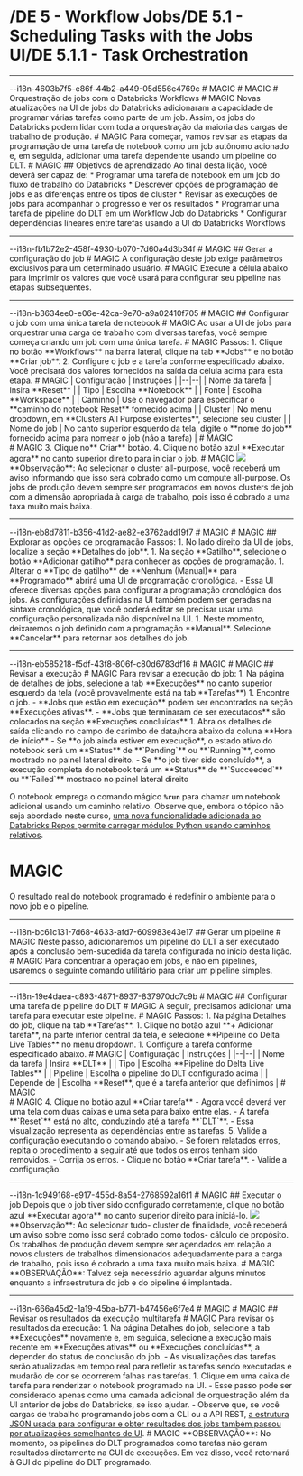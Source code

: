 # /DE 5 - Workflow Jobs/DE 5.1 - Scheduling Tasks with the Jobs UI/DE 5.1.1 - Task Orchestration
<hr>--i18n-4603b7f5-e86f-44b2-a449-05d556e4769c
# MAGIC
# MAGIC
# Orquestração de jobs com o Databricks Workflows
# MAGIC
Novas atualizações na UI de jobs do Databricks adicionaram a capacidade de programar várias tarefas como parte de um job. Assim, os jobs do Databricks podem lidar com toda a orquestração da maioria das cargas de trabalho de produção.
# MAGIC
Para começar, vamos revisar as etapas da programação de uma tarefa de notebook como um job autônomo acionado e, em seguida, adicionar uma tarefa dependente usando um pipeline do DLT. 
# MAGIC
## Objetivos de aprendizado
Ao final desta lição, você deverá ser capaz de:
* Programar uma tarefa de notebook em um job do fluxo de trabalho do Databricks
* Descrever opções de programação de jobs e as diferenças entre os tipos de cluster
* Revisar as execuções de jobs para acompanhar o progresso e ver os resultados
* Programar uma tarefa de pipeline do DLT em um Workflow Job do Databricks
* Configurar dependências lineares entre tarefas usando a UI do Databricks Workflows

<hr>--i18n-fb1b72e2-458f-4930-b070-7d60a4d3b34f
# MAGIC
## Gerar a configuração do job
# MAGIC
A configuração deste job exige parâmetros exclusivos para um determinado usuário.
# MAGIC
Execute a célula abaixo para imprimir os valores que você usará para configurar seu pipeline nas etapas subsequentes.

<hr>--i18n-b3634ee0-e06e-42ca-9e70-a9a02410f705
# MAGIC
## Configurar o job com uma única tarefa de notebook
# MAGIC
Ao usar a UI de jobs para orquestrar uma carga de trabalho com diversas tarefas, você sempre começa criando um job com uma única tarefa.
# MAGIC
Passos:
1. Clique no botão **Workflows** na barra lateral, clique na tab **Jobs** e no botão **Criar job**.
2. Configure o job e a tarefa conforme especificado abaixo. Você precisará dos valores fornecidos na saída da célula acima para esta etapa.
# MAGIC
| Configuração | Instruções |
|--|--|
| Nome da tarefa | Insira **Reset** |
| Tipo | Escolha **Notebook** |
| Fonte | Escolha **Workspace** |
| Caminho | Use o navegador para especificar o **caminho do notebook Reset** fornecido acima |
| Cluster | No menu dropdown, em **Clusters All Purpose existentes**, selecione seu cluster |
| Nome do job | No canto superior esquerdo da tela, digite o **nome do job** fornecido acima para nomear o job (não a tarefa) |
# MAGIC
<br>
# MAGIC
3. Clique no** Criar** botão.
4. Clique no botão azul **Executar agora** no canto superior direito para iniciar o job.
# MAGIC
<img src="https://files.training.databricks.com/images/icon_note_24.png"> **Observação**: Ao selecionar o cluster all-purpose, você receberá um aviso informando que isso será cobrado como um compute all-purpose. Os jobs de produção devem sempre ser programados em novos clusters de job com a dimensão apropriada à carga de trabalho, pois isso é cobrado a uma taxa muito mais baixa.

<hr>--i18n-eb8d7811-b356-41d2-ae82-e3762add19f7
# MAGIC
# MAGIC
## Explorar as opções de programação
Passos:
1. No lado direito da UI de jobs, localize a seção **Detalhes do job**.
1. Na seção **Gatilho**, selecione o botão **Adicionar gatilho** para conhecer as opções de programação.
1. Alterar o **Tipo de gatilho** de **Nenhum (Manual)** para **Programado** abrirá uma UI de programação cronológica.
   - Essa UI oferece diversas opções para configurar a programação cronológica dos jobs. As configurações definidas na UI também podem ser geradas na sintaxe cronológica, que você poderá editar se precisar usar uma configuração personalizada não disponível na UI.
1. Neste momento, deixaremos o job definido com a programação **Manual**. Selecione **Cancelar** para retornar aos detalhes do job.

<hr>--i18n-eb585218-f5df-43f8-806f-c80d6783df16
# MAGIC
# MAGIC
## Revisar a execução
# MAGIC
Para revisar a execução do job:
1. Na página de detalhes de jobs, selecione a tab **Execuções** no canto superior esquerdo da tela (você provavelmente está na tab **Tarefas**)
1. Encontre o job.
    - **Jobs que estão em execução** podem ser encontrados na seção **Execuções ativas**. 
    - **Jobs que terminaram de ser executados** são colocados na seção **Execuções concluídas**
1. Abra os detalhes de saída clicando no campo de carimbo de data/hora abaixo da coluna **Hora de início**
    - Se **o job ainda estiver em execução**, o estado ativo do notebook será um **Status** de **`Pending`** ou **`Running`**, como mostrado no painel lateral direito. 
    - Se **o job tiver sido concluído**, a execução completa do notebook terá um **Status** de **`Succeeded`** ou **`Failed`** mostrado no painel lateral direito
  
O notebook emprega o comando mágico **`%run`** para chamar um notebook adicional usando um caminho relativo. Observe que, embora o tópico não seja abordado neste curso, <a href="https://docs.databricks.com/repos.html#work-with-non-notebook-files-in-a-databricks-repo" target="_blank">uma nova funcionalidade adicionada ao Databricks Repos permite carregar módulos Python usando caminhos relativos</a>.
# MAGIC
O resultado real do notebook programado é redefinir o ambiente para o novo job e o pipeline.

<hr>--i18n-bc61c131-7d68-4633-afd7-609983e43e17
## Gerar um pipeline
# MAGIC
Neste passo, adicionaremos um pipeline do DLT a ser executado após a conclusão bem-sucedida da tarefa configurada no início desta lição.
# MAGIC
Para concentrar a operação em jobs, e não em pipelines, usaremos o seguinte comando utilitário para criar um pipeline simples.

<hr>--i18n-19e4daea-c893-4871-8937-837970dc7c9b
# MAGIC
## Configurar uma tarefa de pipeline do DLT
# MAGIC
A seguir, precisamos adicionar uma tarefa para executar este pipeline.
# MAGIC
Passos:
1. Na página Detalhes do job, clique na tab **Tarefas**.
1. Clique no botão azul **+ Adicionar tarefa**, na parte inferior central da tela, e selecione **Pipeline do Delta Live Tables** no menu dropdown.
1. Configure a tarefa conforme especificado abaixo.
# MAGIC
| Configuração | Instruções |
|--|--|
| Nome da tarefa | Insira **DLT** |
| Tipo | Escolha **Pipeline do Delta Live Tables** |
| Pipeline | Escolha o pipeline do DLT configurado acima |
| Depende de | Escolha **Reset**, que é a tarefa anterior que definimos |
# MAGIC
<br>
# MAGIC
4. Clique no botão azul **Criar tarefa**
    - Agora você deverá ver uma tela com duas caixas e uma seta para baixo entre elas. 
    - A tarefa **`Reset`** está no alto, conduzindo até a tarefa **`DLT`**. 
    - Essa visualização representa as dependências entre as tarefas.
5. Valide a configuração executando o comando abaixo.
    - Se forem relatados erros, repita o procedimento a seguir até que todos os erros tenham sido removidos.
      - Corrija os erros.
      - Clique no botão **Criar tarefa**.
      - Valide a configuração.

<hr>--i18n-1c949168-e917-455d-8a54-2768592a16f1
# MAGIC
## Executar o job
Depois que o job tiver sido configurado corretamente, clique no botão azul **Executar agora** no canto superior direito para iniciá-lo.
<img src="https://files.training.databricks.com/images/icon_note_24.png"> **Observação**: Ao selecionar tudo- cluster de finalidade, você receberá um aviso sobre como isso será cobrado como todos- cálculo de propósito. Os trabalhos de produção devem sempre ser agendados em relação a novos clusters de trabalhos dimensionados adequadamente para a carga de trabalho, pois isso é cobrado a uma taxa muito mais baixa.
# MAGIC
**OBSERVAÇÃO**: Talvez seja necessário aguardar alguns minutos enquanto a infraestrutura do job e do pipeline é implantada.

<hr>--i18n-666a45d2-1a19-45ba-b771-b47456e6f7e4
# MAGIC
# MAGIC
## Revisar os resultados da execução multitarefa
# MAGIC
Para revisar os resultados da execução:
1. Na página Detalhes do job, selecione a tab **Execuções** novamente e, em seguida, selecione a execução mais recente em **Execuções ativas** ou **Execuções concluídas**, a depender do status de conclusão do job.
    - As visualizações das tarefas serão atualizadas em tempo real para refletir as tarefas sendo executadas e mudarão de cor se ocorrerem falhas nas tarefas. 
1. Clique em uma caixa de tarefa para renderizar o notebook programado na UI. 
    - Esse passo pode ser considerado apenas como uma camada adicional de orquestração além da UI anterior de jobs do Databricks, se isso ajudar.
    - Observe que, se você cargas de trabalho programando jobs com a CLI ou a API REST, <a href="https://docs.databricks.com/dev-tools/api/latest/jobs.html" target="_blank">a estrutura JSON usada para configurar e obter resultados dos jobs também passou por atualizações semelhantes de UI</a>.
# MAGIC
**OBSERVAÇÃO**: No momento, os pipelines do DLT programados como tarefas não geram resultados diretamente na GUI de execuções. Em vez disso, você retornará à GUI do pipeline do DLT programado.
